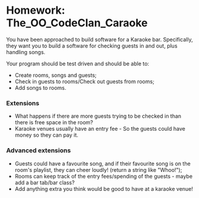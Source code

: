 # Homework: The_OO_CodeClan_Caraoke

You have been approached to build software for a Karaoke bar. Specifically, they want you to build a software for checking guests in and out, plus handling songs.

Your program should be test driven and should be able to:
- Create rooms, songs and guests;
- Check in guests to rooms/Check out guests from rooms;
- Add songs to rooms.

### Extensions
- What happens if there are more guests trying to be checked in than there is free space in the room?
- Karaoke venues usually have an entry fee - So the guests could have money so they can pay it.

### Advanced extensions
- Guests could have a favourite song, and if their favourite song is on the room's playlist, they can cheer loudly! (return a string like "Whoo!");
- Rooms can keep track of the entry fees/spending of the guests - maybe add a bar tab/bar class?
- Add anything extra you think would be good to have at a karaoke venue!
